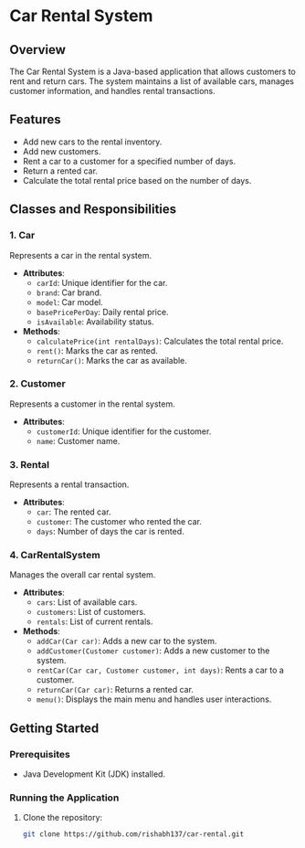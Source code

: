 # Car Rental System

## Overview
The Car Rental System is a Java-based application that allows customers to rent and return cars. The system maintains a list of available cars, manages customer information, and handles rental transactions.

## Features
- Add new cars to the rental inventory.
- Add new customers.
- Rent a car to a customer for a specified number of days.
- Return a rented car.
- Calculate the total rental price based on the number of days.

## Classes and Responsibilities
### 1. Car
Represents a car in the rental system.
- **Attributes**:
  - `carId`: Unique identifier for the car.
  - `brand`: Car brand.
  - `model`: Car model.
  - `basePricePerDay`: Daily rental price.
  - `isAvailable`: Availability status.
- **Methods**:
  - `calculatePrice(int rentalDays)`: Calculates the total rental price.
  - `rent()`: Marks the car as rented.
  - `returnCar()`: Marks the car as available.

### 2. Customer
Represents a customer in the rental system.
- **Attributes**:
  - `customerId`: Unique identifier for the customer.
  - `name`: Customer name.

### 3. Rental
Represents a rental transaction.
- **Attributes**:
  - `car`: The rented car.
  - `customer`: The customer who rented the car.
  - `days`: Number of days the car is rented.

### 4. CarRentalSystem
Manages the overall car rental system.
- **Attributes**:
  - `cars`: List of available cars.
  - `customers`: List of customers.
  - `rentals`: List of current rentals.
- **Methods**:
  - `addCar(Car car)`: Adds a new car to the system.
  - `addCustomer(Customer customer)`: Adds a new customer to the system.
  - `rentCar(Car car, Customer customer, int days)`: Rents a car to a customer.
  - `returnCar(Car car)`: Returns a rented car.
  - `menu()`: Displays the main menu and handles user interactions.

## Getting Started
### Prerequisites
- Java Development Kit (JDK) installed.

### Running the Application
1. Clone the repository:
   ```sh
   git clone https://github.com/rishabh137/car-rental.git